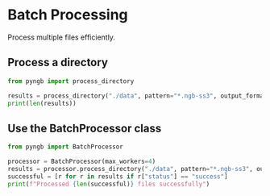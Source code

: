 # Batch Processing

Process multiple files efficiently.

## Process a directory

```python
from pyngb import process_directory

results = process_directory("./data", pattern="*.ngb-ss3", output_format="parquet")
print(len(results))
```

## Use the BatchProcessor class

```python
from pyngb import BatchProcessor

processor = BatchProcessor(max_workers=4)
results = processor.process_directory("./data", pattern="*.ngb-ss3", output_format="both")
successful = [r for r in results if r["status"] == "success"]
print(f"Processed {len(successful)} files successfully")
```
